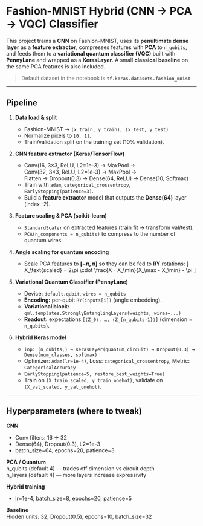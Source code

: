# Fashion-MNIST Hybrid (CNN → PCA → VQC) Classifier

This project trains a **CNN** on Fashion-MNIST, uses its **penultimate dense layer** as a **feature extractor**, compresses features with **PCA** to `n_qubits`, and feeds them to a **variational quantum classifier (VQC)** built with **PennyLane** and wrapped as a **KerasLayer**. A small **classical baseline** on the same PCA features is also included.

> Default dataset in the notebook is **`tf.keras.datasets.fashion_mnist`** 

---

## Pipeline

1. **Data load & split**
   - Fashion-MNIST → `(x_train, y_train), (x_test, y_test)`  
   - Normalize pixels to `[0, 1]`.
   - Train/validation split on the training set (10% validation).

2. **CNN feature extractor (Keras/TensorFlow)**
   - Conv(16, 3×3, ReLU, L2=1e-3) → MaxPool →  
     Conv(32, 3×3, ReLU, L2=1e-3) → MaxPool →  
     Flatten → Dropout(0.3) → Dense(64, ReLU) → Dense(10, Softmax)
   - Train with `adam`, `categorical_crossentropy`, `EarlyStopping(patience=3)`.
   - Build a **feature extractor** model that outputs the **Dense(64)** layer (index -2).

3. **Feature scaling & PCA (scikit-learn)**
   - `StandardScaler` on extracted features (train fit → transform val/test).
   - `PCA(n_components = n_qubits)` to compress to the number of quantum wires.

4. **Angle scaling for quantum encoding**
   - Scale PCA features to **[−π, π]** so they can be fed to **RY** rotations:
     \[
     X_\text{scaled} = 2\pi \cdot \frac{X - X_\min}{X_\max - X_\min} - \pi
     \]

5. **Variational Quantum Classifier (PennyLane)**
   - Device: `default.qubit`, `wires = n_qubits`
   - **Encoding:** per-qubit `RY(inputs[i])` (angle embedding).
   - **Variational block:** `qml.templates.StronglyEntanglingLayers(weights, wires=...)`
   - **Readout:** expectations `[⟨Z_0⟩, …, ⟨Z_{n_qubits-1}⟩]` (dimension = `n_qubits`).

6. **Hybrid Keras model**
   - `inp: (n_qubits,) → KerasLayer(quantum_circuit) → Dropout(0.3) → Dense(num_classes, softmax)`
   - Optimizer: `Adam(lr=1e-4)`, Loss: `categorical_crossentropy`, Metric: `CategoricalAccuracy`
   - `EarlyStopping(patience=5, restore_best_weights=True)`
   - Train on `(X_train_scaled, y_train_onehot)`, validate on `(X_val_scaled, y_val_onehot)`.

---

## Hyperparameters (where to tweak) ##

**CNN**  
- Conv filters: 16 → 32  
- Dense(64), Dropout(0.3), L2=1e-3   
- batch_size=64, epochs=20, patience=3  

**PCA / Quantum**  
n_qubits (default 4) — trades off dimension vs circuit depth  
n_layers (default 4) — more layers increase expressivity  

**Hybrid training**
 - lr=1e-4, batch_size=8, epochs=20, patience=5  

**Baseline**  
Hidden units: 32, Dropout(0.5), epochs=10, batch_size=32  
